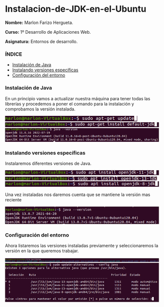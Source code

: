 # Instalacion-de-JDK-en-el-Ubuntu

**Nombre:** Marlon Farizo Hergueta.

**Curso:** 1º Desarrollo de Aplicaciones Web.

**Asignatura:** Entornos de desarrollo.

### ÍNDICE

+ [Instalación de Java](#id1)
+ [Instalando versiones específicas](#id2)
+ [Configuración del entorno](#id3)

### Instalación de Java  <a name=id1></a>

En un principio vamos a actualizar nuestra máquina para tener todas las librerías y procedemos a poner el comando para la instalación y comprobamos la versión instalada.

![](img/img1.png)
![](img/img2.png)
![](img/img3.png)

### Instalando versiones específicas <a name=id2></a>

Instalaremos diferentes versiones de Java.

![](img/img4.1.png)
![](img/img4.2.png)
![](img/img4.3.png)

Una vez instaladas nos daremos cuenta que se mantiene la versión mas reciente

![](img/img4.4.png)

### Configuración del entorno <a name=id3></a>

Ahora listaremos las versiones instaladas previamente y seleccionaremos la versión en la que queremos trabajar.

![](img/img5.1.png)
![](img/img5.2.png)